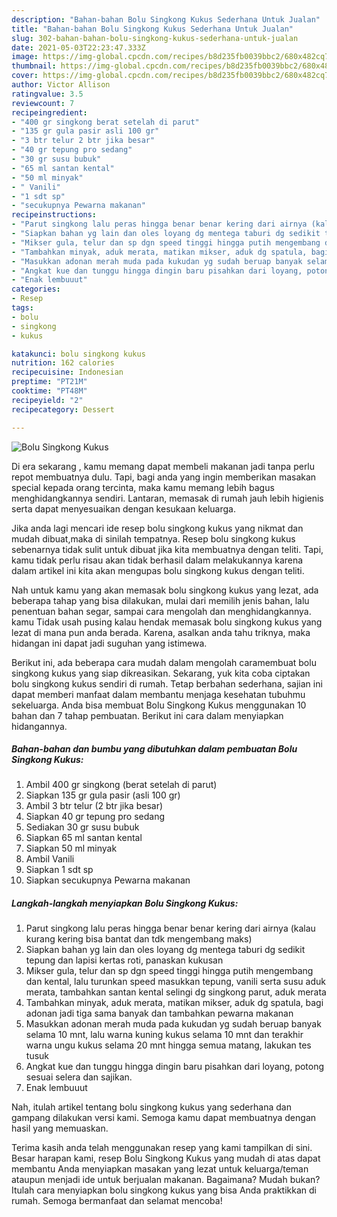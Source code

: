 ```yaml
---
description: "Bahan-bahan Bolu Singkong Kukus Sederhana Untuk Jualan"
title: "Bahan-bahan Bolu Singkong Kukus Sederhana Untuk Jualan"
slug: 302-bahan-bahan-bolu-singkong-kukus-sederhana-untuk-jualan
date: 2021-05-03T22:23:47.333Z
image: https://img-global.cpcdn.com/recipes/b8d235fb0039bbc2/680x482cq70/bolu-singkong-kukus-foto-resep-utama.jpg
thumbnail: https://img-global.cpcdn.com/recipes/b8d235fb0039bbc2/680x482cq70/bolu-singkong-kukus-foto-resep-utama.jpg
cover: https://img-global.cpcdn.com/recipes/b8d235fb0039bbc2/680x482cq70/bolu-singkong-kukus-foto-resep-utama.jpg
author: Victor Allison
ratingvalue: 3.5
reviewcount: 7
recipeingredient:
- "400 gr singkong berat setelah di parut"
- "135 gr gula pasir asli 100 gr"
- "3 btr telur 2 btr jika besar"
- "40 gr tepung pro sedang"
- "30 gr susu bubuk"
- "65 ml santan kental"
- "50 ml minyak"
- " Vanili"
- "1 sdt sp"
- "secukupnya Pewarna makanan"
recipeinstructions:
- "Parut singkong lalu peras hingga benar benar kering dari airnya (kalau kurang kering bisa bantat dan tdk mengembang maks)"
- "Siapkan bahan yg lain dan oles loyang dg mentega taburi dg sedikit tepung dan lapisi kertas roti, panaskan kukusan"
- "Mikser gula, telur dan sp dgn speed tinggi hingga putih mengembang dan kental, lalu turunkan speed masukkan tepung, vanili serta susu aduk merata, tambahkan santan kental selingi dg singkong parut, aduk merata"
- "Tambahkan minyak, aduk merata, matikan mikser, aduk dg spatula, bagi adonan jadi tiga sama banyak dan tambahkan pewarna makanan"
- "Masukkan adonan merah muda pada kukudan yg sudah beruap banyak selama 10 mnt, lalu warna kuning kukus selama 10 mnt dan terakhir warna ungu kukus selama 20 mnt hingga semua matang, lakukan tes tusuk"
- "Angkat kue dan tunggu hingga dingin baru pisahkan dari loyang, potong sesuai selera dan sajikan."
- "Enak lembuuut"
categories:
- Resep
tags:
- bolu
- singkong
- kukus

katakunci: bolu singkong kukus 
nutrition: 162 calories
recipecuisine: Indonesian
preptime: "PT21M"
cooktime: "PT48M"
recipeyield: "2"
recipecategory: Dessert

---
```



![Bolu Singkong Kukus](https://img-global.cpcdn.com/recipes/b8d235fb0039bbc2/680x482cq70/bolu-singkong-kukus-foto-resep-utama.jpg)

Di era  sekarang , kamu memang dapat membeli makanan jadi tanpa perlu repot membuatnya dulu. Tapi, bagi anda yang ingin memberikan masakan special kepada orang tercinta, maka kamu memang lebih bagus menghidangkannya sendiri. Lantaran, memasak di rumah jauh lebih higienis serta dapat menyesuaikan dengan kesukaan keluarga.

Jika anda lagi mencari ide resep bolu singkong kukus yang nikmat dan mudah dibuat,maka di sinilah tempatnya. Resep bolu singkong kukus  sebenarnya tidak sulit untuk dibuat jika kita membuatnya dengan teliti. Tapi, kamu tidak perlu risau akan tidak berhasil dalam melakukannya 
karena dalam artikel ini kita akan mengupas bolu singkong kukus dengan teliti.  



Nah untuk kamu yang akan memasak bolu singkong kukus yang lezat, ada beberapa tahap yang bisa dilakukan, mulai dari memilih jenis bahan, lalu penentuan bahan segar, sampai cara mengolah dan menghidangkannya. kamu Tidak usah pusing kalau hendak memasak bolu singkong kukus yang lezat di mana pun anda berada. Karena, asalkan anda  tahu triknya, maka hidangan ini dapat jadi suguhan yang istimewa.

Berikut ini, ada beberapa cara mudah dalam mengolah caramembuat bolu singkong kukus yang siap dikreasikan. Sekarang, yuk kita coba ciptakan bolu singkong kukus sendiri di rumah. Tetap berbahan sederhana, sajian ini dapat memberi manfaat dalam membantu menjaga kesehatan tubuhmu sekeluarga. Anda bisa membuat Bolu Singkong Kukus menggunakan 10 bahan dan 7 tahap pembuatan. Berikut ini cara dalam menyiapkan hidangannya.

<!--inarticleads1-->

##### Bahan-bahan dan bumbu yang dibutuhkan dalam pembuatan Bolu Singkong Kukus:

1. Ambil 400 gr singkong (berat setelah di parut)
1. Siapkan 135 gr gula pasir (asli 100 gr)
1. Ambil 3 btr telur (2 btr jika besar)
1. Siapkan 40 gr tepung pro sedang
1. Sediakan 30 gr susu bubuk
1. Siapkan 65 ml santan kental
1. Siapkan 50 ml minyak
1. Ambil  Vanili
1. Siapkan 1 sdt sp
1. Siapkan secukupnya Pewarna makanan




<!--inarticleads2-->

##### Langkah-langkah menyiapkan Bolu Singkong Kukus:

1. Parut singkong lalu peras hingga benar benar kering dari airnya (kalau kurang kering bisa bantat dan tdk mengembang maks)
1. Siapkan bahan yg lain dan oles loyang dg mentega taburi dg sedikit tepung dan lapisi kertas roti, panaskan kukusan
1. Mikser gula, telur dan sp dgn speed tinggi hingga putih mengembang dan kental, lalu turunkan speed masukkan tepung, vanili serta susu aduk merata, tambahkan santan kental selingi dg singkong parut, aduk merata
1. Tambahkan minyak, aduk merata, matikan mikser, aduk dg spatula, bagi adonan jadi tiga sama banyak dan tambahkan pewarna makanan
1. Masukkan adonan merah muda pada kukudan yg sudah beruap banyak selama 10 mnt, lalu warna kuning kukus selama 10 mnt dan terakhir warna ungu kukus selama 20 mnt hingga semua matang, lakukan tes tusuk
1. Angkat kue dan tunggu hingga dingin baru pisahkan dari loyang, potong sesuai selera dan sajikan.
1. Enak lembuuut




Nah, itulah artikel tentang  bolu singkong kukus  yang sederhana dan gampang dilakukan versi kami. Semoga kamu dapat membuatnya dengan hasil yang memuaskan. 

Terima kasih anda telah menggunakan resep yang kami tampilkan di sini. Besar harapan kami, resep  Bolu Singkong Kukus yang mudah di atas dapat membantu Anda menyiapkan masakan yang lezat untuk keluarga/teman ataupun menjadi ide untuk berjualan makanan. Bagaimana? Mudah bukan? Itulah cara menyiapkan bolu singkong kukus yang bisa Anda praktikkan di rumah. Semoga bermanfaat dan selamat mencoba!

